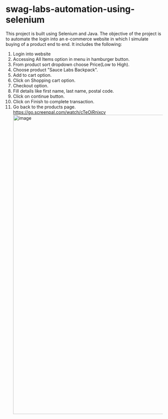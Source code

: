 # swag-labs-automation-using-selenium
This project is built using Selenium and Java. The objective of the project is to automate the login into an e-commerce website in which I simulate buying of a product end to end.
It includes the following:
1. Login into website
2. Accessing All Items option in menu in hamburger button.
3. From product sort dropdown choose Price(Low to High).
4. Choose product "Sauce Labs Backpack".
5. Add to cart option.
6. Click on Shopping cart option.
7. Checkout option.
8. Fill details like first name, last name, postal code.
9. Click on continue button.
10. Click on Finish to complete transaction.
11. Go back to the products page.
    https://go.screenpal.com/watch/cTeOiRnixcv
    <img width="960" alt="image" src="https://github.com/user-attachments/assets/705ed280-21ff-4103-8293-af2875105c71" />
